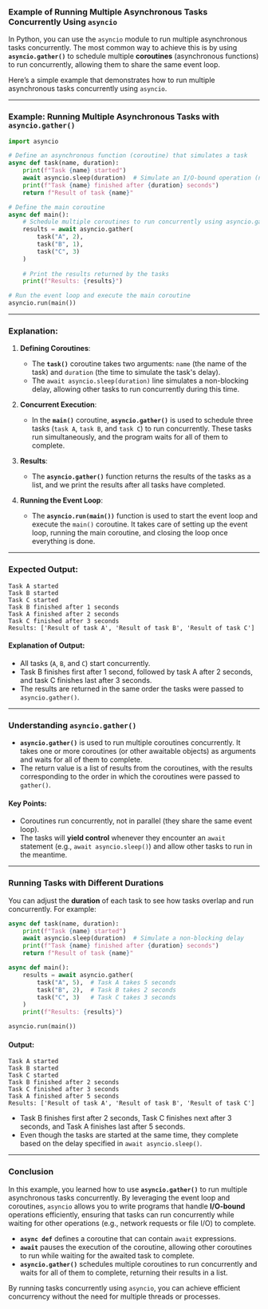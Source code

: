 ### Example of Running Multiple Asynchronous Tasks Concurrently Using `asyncio`

In Python, you can use the `asyncio` module to run multiple asynchronous tasks concurrently. The most common way to achieve this is by using **`asyncio.gather()`** to schedule multiple **coroutines** (asynchronous functions) to run concurrently, allowing them to share the same event loop.

Here’s a simple example that demonstrates how to run multiple asynchronous tasks concurrently using `asyncio`.

---

### Example: Running Multiple Asynchronous Tasks with `asyncio.gather()`

```python
import asyncio

# Define an asynchronous function (coroutine) that simulates a task
async def task(name, duration):
    print(f"Task {name} started")
    await asyncio.sleep(duration)  # Simulate an I/O-bound operation (non-blocking)
    print(f"Task {name} finished after {duration} seconds")
    return f"Result of task {name}"

# Define the main coroutine
async def main():
    # Schedule multiple coroutines to run concurrently using asyncio.gather()
    results = await asyncio.gather(
        task("A", 2),
        task("B", 1),
        task("C", 3)
    )
    
    # Print the results returned by the tasks
    print(f"Results: {results}")

# Run the event loop and execute the main coroutine
asyncio.run(main())
```

---

### Explanation:

1. **Defining Coroutines**:
   - The **`task()`** coroutine takes two arguments: `name` (the name of the task) and `duration` (the time to simulate the task's delay).
   - The `await asyncio.sleep(duration)` line simulates a non-blocking delay, allowing other tasks to run concurrently during this time.

2. **Concurrent Execution**:
   - In the **`main()`** coroutine, **`asyncio.gather()`** is used to schedule three tasks (`task A`, `task B`, and `task C`) to run concurrently. These tasks run simultaneously, and the program waits for all of them to complete.
   
3. **Results**:
   - The **`asyncio.gather()`** function returns the results of the tasks as a list, and we print the results after all tasks have completed.

4. **Running the Event Loop**:
   - The **`asyncio.run(main())`** function is used to start the event loop and execute the `main()` coroutine. It takes care of setting up the event loop, running the main coroutine, and closing the loop once everything is done.

---

### Expected Output:

```
Task A started
Task B started
Task C started
Task B finished after 1 seconds
Task A finished after 2 seconds
Task C finished after 3 seconds
Results: ['Result of task A', 'Result of task B', 'Result of task C']
```

#### Explanation of Output:
- All tasks (`A`, `B`, and `C`) start concurrently.
- Task B finishes first after 1 second, followed by task A after 2 seconds, and task C finishes last after 3 seconds.
- The results are returned in the same order the tasks were passed to `asyncio.gather()`.

---

### Understanding `asyncio.gather()`

- **`asyncio.gather()`** is used to run multiple coroutines concurrently. It takes one or more coroutines (or other awaitable objects) as arguments and waits for all of them to complete.
- The return value is a list of results from the coroutines, with the results corresponding to the order in which the coroutines were passed to `gather()`.

#### Key Points:
- Coroutines run concurrently, not in parallel (they share the same event loop).
- The tasks will **yield control** whenever they encounter an `await` statement (e.g., `await asyncio.sleep()`) and allow other tasks to run in the meantime.

---

### Running Tasks with Different Durations

You can adjust the **duration** of each task to see how tasks overlap and run concurrently. For example:

```python
async def task(name, duration):
    print(f"Task {name} started")
    await asyncio.sleep(duration)  # Simulate a non-blocking delay
    print(f"Task {name} finished after {duration} seconds")
    return f"Result of task {name}"

async def main():
    results = await asyncio.gather(
        task("A", 5),  # Task A takes 5 seconds
        task("B", 2),  # Task B takes 2 seconds
        task("C", 3)   # Task C takes 3 seconds
    )
    print(f"Results: {results}")

asyncio.run(main())
```

#### Output:
```
Task A started
Task B started
Task C started
Task B finished after 2 seconds
Task C finished after 3 seconds
Task A finished after 5 seconds
Results: ['Result of task A', 'Result of task B', 'Result of task C']
```

- Task B finishes first after 2 seconds, Task C finishes next after 3 seconds, and Task A finishes last after 5 seconds.
- Even though the tasks are started at the same time, they complete based on the delay specified in `await asyncio.sleep()`.

---

### Conclusion

In this example, you learned how to use **`asyncio.gather()`** to run multiple asynchronous tasks concurrently. By leveraging the event loop and coroutines, `asyncio` allows you to write programs that handle **I/O-bound** operations efficiently, ensuring that tasks can run concurrently while waiting for other operations (e.g., network requests or file I/O) to complete.

- **`async def`** defines a coroutine that can contain `await` expressions.
- **`await`** pauses the execution of the coroutine, allowing other coroutines to run while waiting for the awaited task to complete.
- **`asyncio.gather()`** schedules multiple coroutines to run concurrently and waits for all of them to complete, returning their results in a list.

By running tasks concurrently using `asyncio`, you can achieve efficient concurrency without the need for multiple threads or processes.